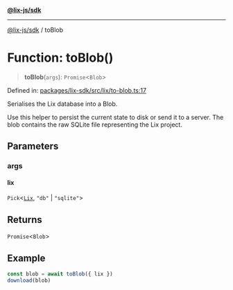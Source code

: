[**@lix-js/sdk**](../README.md)

***

[@lix-js/sdk](../README.md) / toBlob

# Function: toBlob()

> **toBlob**(`args`): `Promise`\<`Blob`\>

Defined in: [packages/lix-sdk/src/lix/to-blob.ts:17](https://github.com/opral/monorepo/blob/e71bdb871680205b7a92b34085dd7fe79344e0d0/packages/lix-sdk/src/lix/to-blob.ts#L17)

Serialises the Lix database into a Blob.

Use this helper to persist the current state to disk or send it to a
server. The blob contains the raw SQLite file representing the Lix
project.

## Parameters

### args

#### lix

`Pick`\<[`Lix`](../type-aliases/Lix.md), `"db"` \| `"sqlite"`\>

## Returns

`Promise`\<`Blob`\>

## Example

```ts
const blob = await toBlob({ lix })
download(blob)
```
